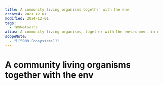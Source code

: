 ```yaml
---
title: A community living organisms together with the env
created: 2024-12-01
modified: 2024-12-01
tags:
  - TBSMetadata
alias: A community living organisms, together with the environment in which they live.
scopeNote:
  - "[[5989 Ecosystems]]"
---
```

# A community living organisms together with the env
